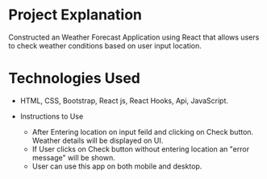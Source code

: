 # Project Explanation
  Constructed an Weather Forecast Application using React that allows users to
  check weather conditions based on user input location.

  # Technologies Used
  - HTML, CSS, Bootstrap, React js, React Hooks, Api, JavaScript.
  
  - Instructions to Use
    - After Entering location on input feild and clicking on Check button. Weather details will be displayed on UI.
    - If User clicks on Check button without entering location an  "error message" will be shown.
    - User can use this app on both mobile and desktop.
